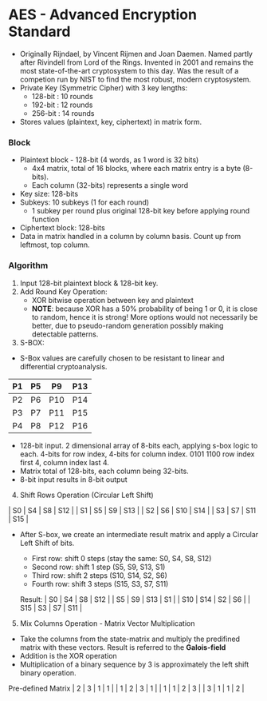 # AES - Advanced Encryption Standard
* Originally Rijndael, by Vincent Rijmen and Joan Daemen. Named partly after Rivindell from Lord of the Rings. Invented in 2001 and remains the most state-of-the-art cryptosystem to this day. Was the result of a competion run by NIST to find the most robust, modern cryptosystem. 
* Private Key (Symmetric Cipher) with 3 key lengths:
  * 128-bit : 10 rounds
  * 192-bit : 12 rounds
  * 256-bit : 14 rounds
* Stores values (plaintext, key, ciphertext) in matrix form.

### Block
* Plaintext block - 128-bit (4 words, as 1 word is 32 bits)
  * 4x4 matrix, total of 16 blocks, where each matrix entry is a byte (8-bits).
  * Each column (32-bits) represents a single word 
* Key size: 128-bits
* Subkeys: 10 subkeys (1 for each round)
  * 1 subkey per round plus original 128-bit key before applying round function
* Ciphertext block: 128-bits
* Data in matrix handled in a column by column basis. Count up from leftmost, top column.

### Algorithm
1. Input 128-bit plaintext block & 128-bit key.
2. Add Round Key Operation:
    * XOR bitwise operation between key and plaintext 
    * **NOTE**: because XOR has a 50% probability of being 1 or 0, it is close to random, hence it is strong! More options would not necessarily be better, due to pseudo-random generation possibly making detectable patterns.
3. S-BOX:
* S-Box values are carefully chosen to be resistant to linear and differential cryptoanalysis.

| P1 | P5 | P9  | P13 |
|----|----|-----|-----|
| P2 | P6 | P10 | P14 |
| P3 | P7 | P11 | P15 |
| P4 | P8 | P12 | P16 |

  * 128-bit input. 2 dimensional array of 8-bits each, applying s-box logic to each. 4-bits for row index, 4-bits for column index. 0101 1100 row index first 4, column index last 4.
  * Matrix total of 128-bits, each column being 32-bits. 
  * 8-bit input results in 8-bit output

4. Shift Rows Operation (Circular Left Shift)

| S0 | S4 | S8  | S12 |
| S1 | S5 | S9  | S13 |
| S2 | S6 | S10 | S14 |
| S3 | S7 | S11 | S15 |

* After S-box, we create an intermediate result matrix and apply a Circular Left Shift of bits.
  * First row: shift 0 steps (stay the same: S0, S4, S8, S12)
  * Second row: shift 1 step (S5, S9, S13, S1)
  * Third row: shift 2 steps (S10, S14, S2, S6)
  * Fourth row: shift 3 steps (S15, S3, S7, S11)

  Result: 
  | S0  | S4  | S8  | S12 |
  | S5  | S9  | S13 | S1  |
  | S10 | S14 | S2  | S6  |
  | S15 | S3  | S7  | S11 |

5. Mix Columns Operation - Matrix Vector Multiplication
* Take the columns from the state-matrix and multiply the predifined matrix with these vectors. Result is referred to the **Galois-field**
* Addition is the XOR operation
* Multiplication of a binary sequence by 3 is approximately the left shift binary operation.

Pre-defined Matrix
| 2 | 3 | 1 | 1 |
| 1 | 2 | 3 | 1 |
| 1 | 1 | 2 | 3 |
| 3 | 1 | 1 | 2 |

